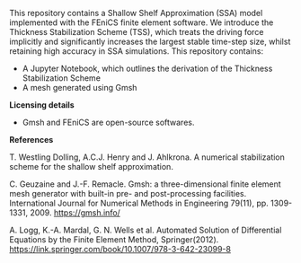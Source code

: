This repository contains a Shallow Shelf Approximation (SSA) model implemented with the FEniCS finite element software. We introduce the Thickness Stabilization Scheme (TSS), which treats the driving force implicitly and significantly increases the largest stable time-step size, whilst retaining high accuracy in SSA simulations. This repository contains:

- A Jupyter Notebook, which outlines the derivation of the Thickness Stabilization Scheme
- A mesh generated using Gmsh

**Licensing details**

- Gmsh and FEniCS are open-source softwares.

**References**

T. Westling Dolling, A.C.J. Henry and J. Ahlkrona. A numerical stabilization scheme for the shallow shelf approximation.

C. Geuzaine and J.-F. Remacle. Gmsh: a three-dimensional finite element mesh generator with built-in pre- and post-processing facilities. International Journal for Numerical Methods in Engineering 79(11), pp. 1309-1331, 2009. https://gmsh.info/

A. Logg, K.-A. Mardal, G. N. Wells et al. Automated Solution of Differential Equations by the Finite Element Method, Springer(2012). https://link.springer.com/book/10.1007/978-3-642-23099-8
